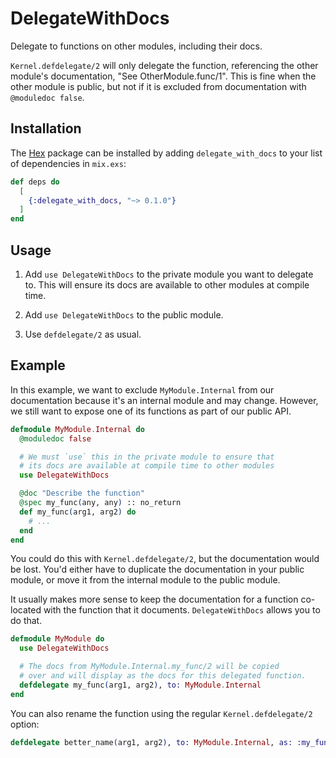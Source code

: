 # DelegateWithDocs

Delegate to functions on other modules, including their docs. 

`Kernel.defdelegate/2` will only delegate the function, referencing the other
module's documentation, "See OtherModule.func/1". This is fine when the other
module is public, but not if it is excluded from documentation with
`@moduledoc false`.

## Installation

The [Hex](https://hex.pm) package can be installed by adding
`delegate_with_docs` to your list of dependencies in `mix.exs`:

```elixir
def deps do
  [
    {:delegate_with_docs, "~> 0.1.0"}
  ]
end
```

## Usage

1. Add `use DelegateWithDocs` to the private module you want to delegate
   to. This will ensure its docs are available to other modules at
   compile time.

2. Add `use DelegateWithDocs` to the public module.

3. Use `defdelegate/2` as usual.

## Example

In this example, we want to exclude `MyModule.Internal` from our
documentation because it's an internal module and may change. However, we
still want to expose one of its functions as part of our public API.

```elixir
defmodule MyModule.Internal do
  @moduledoc false

  # We must `use` this in the private module to ensure that
  # its docs are available at compile time to other modules
  use DelegateWithDocs

  @doc "Describe the function"
  @spec my_func(any, any) :: no_return
  def my_func(arg1, arg2) do
    # ...
  end
end
```

You could do this with `Kernel.defdelegate/2`, but the documentation would
be lost. You'd either have to duplicate the documentation in your public
module, or move it from the internal module to the public module.

It usually makes more sense to keep the documentation for a function
co-located with the function that it documents. `DelegateWithDocs` allows
you to do that.

```elixir
defmodule MyModule do
  use DelegateWithDocs

  # The docs from MyModule.Internal.my_func/2 will be copied
  # over and will display as the docs for this delegated function.
  defdelegate my_func(arg1, arg2), to: MyModule.Internal
end
```

You can also rename the function using the regular `Kernel.defdelegate/2`
option:

```elixir
defdelegate better_name(arg1, arg2), to: MyModule.Internal, as: :my_func
```